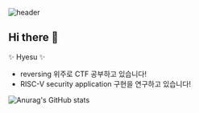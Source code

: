 ![header](https://capsule-render.vercel.app/api?type=waving&color=DFCCD6&text=Hy25u&animation=twinkling&fontColor=ffffff)
## Hi there 👋

✨ Hyesu ✨

- reversing 위주로 CTF 공부하고 있습니다!
- RISC-V security application 구현을 연구하고 있습니다!




![Anurag's GitHub stats](https://github-readme-stats.vercel.app/api?username=cheonhy25u&show_icons=true&theme=dracula)

